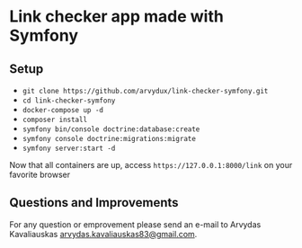 # Link checker app made with Symfony

## Setup
- `git clone https://github.com/arvydux/link-checker-symfony.git`
- `cd link-checker-symfony`
- `docker-compose up -d`
- `composer install`
- `symfony bin/console doctrine:database:create`
- `symfony console doctrine:migrations:migrate`
- `symfony server:start -d`

Now that all containers are up, access `https://127.0.0.1:8000/link` on your favorite browser

## Questions and Improvements

For any question or emprovement please send an e-mail to Arvydas Kavaliauskas [arvydas.kavaliauskas83@gmail.com](mailto:arvydas.kavaliauskas83@gmail.com).
